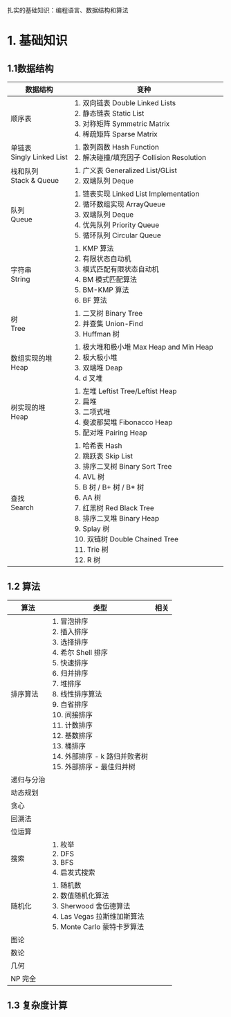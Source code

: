

扎实的基础知识：编程语言、数据结构和算法



# 1. 基础知识

## 1.1数据结构

| 数据结构                       | 变种                                                                                                                                                                                                                                            |     |
| -------------------------- | --------------------------------------------------------------------------------------------------------------------------------------------------------------------------------------------------------------------------------------------- | --- |
| 顺序表                        | 1. 双向链表 Double Linked Lists<br/>2. 静态链表 Static List<br/>3. 对称矩阵 Symmetric Matrix<br/>4. 稀疏矩阵 Sparse Matrix                                                                                                                                    |     |
| 单链表<br/>Singly Linked List | 1. 散列函数 Hash Function<br/>2. 解决碰撞/填充因子 Collision Resolution                                                                                                                                                                                   |     |
| 栈和队列<br/>Stack & Queue     | 1. 广义表 Generalized List/GList<br/>2. 双端队列 Deque                                                                                                                                                                                               |     |
| 队列<br/>Queue               | 1. 链表实现 Linked List Implementation<br/>2. 循环数组实现 ArrayQueue<br/>3. 双端队列 Deque<br/>4. 优先队列 Priority Queue<br/>5. 循环队列 Circular Queue                                                                                                           |     |
| 字符串<br/>String             | 1. KMP 算法<br/>2. 有限状态自动机<br/>3. 模式匹配有限状态自动机<br/>4. BM 模式匹配算法<br/>5. BM-KMP 算法<br/>6. BF 算法                                                                                                                                                    |     |
| 树<br/>Tree                 | 1. 二叉树 Binary Tree<br/>2. 并查集 Union-Find<br/>3. Huffman 树                                                                                                                                                                                     |     |
| 数组实现的堆<br/>Heap            | 1. 极大堆和极小堆 Max Heap and Min Heap<br/>2. 极大极小堆<br/>3. 双端堆 Deap<br/>4. d 叉堆                                                                                                                                                                     |     |
| 树实现的堆<br/>Heap             | 1. 左堆 Leftist Tree/Leftist Heap<br/>2. 扁堆<br/>3. 二项式堆<br/>4. 斐波那契堆 Fibonacco Heap<br/>5. 配对堆 Pairing Heap                                                                                                                                     |     |
| 查找<br/>Search              | 1. 哈希表 Hash<br/>2. 跳跃表 Skip List<br/>3. 排序二叉树 Binary Sort Tree<br/>4. AVL 树<br/>5. B 树 / B+ 树 / B* 树<br/>6. AA 树<br/>7. 红黑树 Red Black Tree<br/>8. 排序二叉堆 Binary Heap<br/>9. Splay 树<br/>10. 双链树 Double Chained Tree<br/>11. Trie 树<br/>12. R 树 |     |

## 



## 1.2 算法

| 算法         | 类型                                                                                                                                                                                                              | 相关  |
| ---------- | --------------------------------------------------------------------------------------------------------------------------------------------------------------------------------------------------------------- | --- |
| 排序算法       | 1. 冒泡排序<br/>2. 插入排序<br/>3. 选择排序<br/>4. 希尔 Shell 排序<br/>5. 快速排序<br/>6. 归并排序<br/>7. 堆排序<br/>8. 线性排序算法<br/>9. 自省排序<br/>10. 间接排序<br/>11. 计数排序<br/>12. 基数排序<br/>13. 桶排序<br/>14. 外部排序 - k 路归并败者树<br/>15. 外部排序 - 最佳归并树 |     |
| 递归与分治<br/> |                                                                                                                                                                                                                 |     |
| 动态规划       |                                                                                                                                                                                                                 |     |
| 贪心         |                                                                                                                                                                                                                 |     |
| 回溯法        |                                                                                                                                                                                                                 |     |
| 位运算        |                                                                                                                                                                                                                 |     |
| 搜索         | 1. 枚举<br/>2. DFS<br/>3. BFS<br/>4. 启发式搜索                                                                                                                                                                        |     |
| 随机化        | 1. 随机数<br/>2. 数值随机化算法<br/>3. Sherwood 舍伍德算法<br/>4. Las Vegas 拉斯维加斯算法<br/>5. Monte Carlo 蒙特卡罗算法                                                                                                                  |     |
| 图论         |                                                                                                                                                                                                                 |     |
| 数论         |                                                                                                                                                                                                                 |     |
| 几何         |                                                                                                                                                                                                                 |     |
| NP 完全      |                                                                                                                                                                                                                 |     |

## 1.3 复杂度计算
